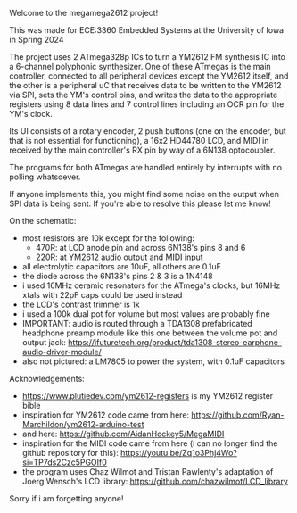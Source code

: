 Welcome to the megamega2612 project!

This was made for ECE:3360 Embedded Systems at the University of Iowa in Spring 2024

The project uses 2 ATmega328p ICs to turn a YM2612 FM synthesis IC into a 6-channel polyphonic synthesizer. 
One of these ATmegas is the main controller, connected to all peripheral devices except the YM2612 itself,
and the other is a peripheral uC that receives data to be written to the YM2612 via SPI, sets the YM's control pins, 
and writes the data to the appropriate registers using 8 data lines and 7 control lines including an OCR pin for the YM's clock.

Its UI consists of a rotary encoder, 2 push buttons (one on the encoder, but that is not essential for functioning),
a 16x2 HD44780 LCD, and MIDI in received by the main controller's RX pin by way of a 6N138 optocoupler.

The programs for both ATmegas are handled entirely by interrupts with no polling whatsoever.

If anyone implements this, you might find some noise on the output when SPI data is being sent.  If you're able to resolve this please let me know!

On the schematic:

- most resistors are 10k except for the following:
  - 470R: at LCD anode pin and across 6N138's pins 8 and 6
  - 220R: at YM2612 audio output and MIDI input
- all electrolytic capacitors are 10uF, all others are 0.1uF
- the diode across the 6N138's pins 2 & 3 is a 1N4148
- i used 16MHz ceramic resonators for the ATmega's clocks, but 16MHz xtals with 22pF caps could be used instead
- the LCD's contrast trimmer is 1k
- i used a 100k dual pot for volume but most values are probably fine
- IMPORTANT: audio is routed through a TDA1308 prefabricated headphone preamp module like this one between the volume pot and output jack:
  https://ifuturetech.org/product/tda1308-stereo-earphone-audio-driver-module/
- also not pictured: a LM7805 to power the system, with 0.1uF capacitors

Acknowledgements:
- https://www.plutiedev.com/ym2612-registers is my YM2612 register bible
- inspiration for YM2612 code came from here: https://github.com/Ryan-Marchildon/ym2612-arduino-test
- and here: https://github.com/AidanHockey5/MegaMIDI
- inspiration for the MIDI code came from here (i can no longer find the github repository for this): 
https://youtu.be/Zq1o3Phj4Wo?si=TP7ds2Czc5PGOIf0
- the program uses Chaz Wilmot and Tristan Pawlenty's adaptation of Joerg Wensch's LCD library: 
https://github.com/chazwilmot/LCD_library

Sorry if i am forgetting anyone!
